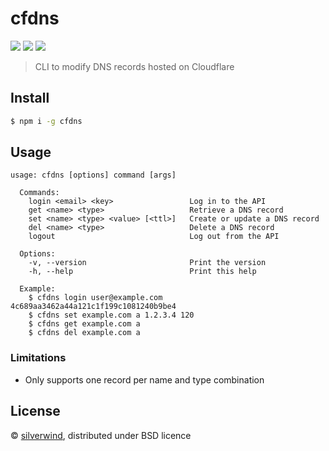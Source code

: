 # cfdns
[![](https://img.shields.io/npm/v/cfdns.svg?style=flat)](https://www.npmjs.org/package/cfdns) [![](https://img.shields.io/npm/dm/cfdns.svg)](https://www.npmjs.org/package/cfdns) [![](https://api.travis-ci.org/silverwind/cfdns.svg?style=flat)](https://travis-ci.org/silverwind/cfdns)

> CLI to modify DNS records hosted on Cloudflare

## Install

```sh
$ npm i -g cfdns
```

## Usage

```
usage: cfdns [options] command [args]

  Commands:
    login <email> <key>                 Log in to the API
    get <name> <type>                   Retrieve a DNS record
    set <name> <type> <value> [<ttl>]   Create or update a DNS record
    del <name> <type>                   Delete a DNS record
    logout                              Log out from the API

  Options:
    -v, --version                       Print the version
    -h, --help                          Print this help

  Example:
    $ cfdns login user@example.com 4c689aa3462a44a121c1f199c1081240b9be4
    $ cfdns set example.com a 1.2.3.4 120
    $ cfdns get example.com a
    $ cfdns del example.com a
```

### Limitations

- Only supports one record per name and type combination

## License

© [silverwind](https://github.com/silverwind), distributed under BSD licence
